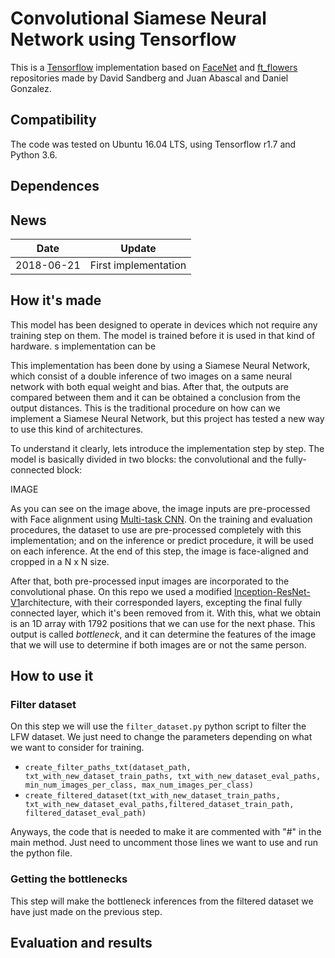 # Convolutional Siamese Neural Network using Tensorflow

This is a [Tensorflow](https://www.tensorflow.org/) implementation based on [FaceNet](https://github.com/davidsandberg) and [ft_flowers](https://github.com/bq/uc3m/tree/master/ft_flowers) repositories made by David Sandberg and Juan Abascal and Daniel Gonzalez.

## Compatibility
The code was tested on Ubuntu 16.04 LTS, using Tensorflow r1.7 and Python 3.6.

## Dependences

## News
| Date  | Update |
| ------------- | ------------- |
| 2018-06-21  | First implementation  |

## How it's made

This model has been designed to operate in devices which not require any training step on them. The model is trained before it is used in that kind of hardware. s implementation can be 

This implementation has been done by using a Siamese Neural Network, which consist of a double inference of two images on a same neural network with both equal weight and bias. After that, the outputs are compared between them and it can be obtained a conclusion from the output distances. This is the traditional procedure on how can we implement a Siamese Neural Network, but this project has tested a new way to use this kind of architectures.

To understand it clearly, lets introduce the implementation step by step. The model is basically divided in two blocks: the convolutional and the fully-connected block:

IMAGE

As you can see on the image above, the image inputs are pre-processed with Face alignment using [Multi-task CNN](https://kpzhang93.github.io/MTCNN_face_detection_alignment/index.html). On the training and evaluation procedures, the dataset to use are pre-processed completely with this implementation; and on the inference or predict procedure, it will be used on each inference. At the end of this step, the image is face-aligned and cropped in a N x N size.

After that, both pre-processed input images are incorporated to the convolutional phase. On this repo we used a modified [Inception-ResNet-V1](https://github.com/davidsandberg/facenet/blob/master/src/models/inception_resnet_v1.py)architecture, with their corresponded layers, excepting the final fully connected layer, which it's been removed from it. With this, what we obtain is an 1D array with 1792 positions that we can use for the next phase. This output is called _bottleneck_, and it can determine the features of the image that we will use to determine if both images are or not the same person.

## How to use it

### Filter dataset

On this step we will use the `filter_dataset.py` python script to filter the LFW dataset. We just need to change the parameters depending on what we want to consider for training.
* `create_filter_paths_txt(dataset_path, txt_with_new_dataset_train_paths, txt_with_new_dataset_eval_paths, min_num_images_per_class, max_num_images_per_class)`  
* `create_filtered_dataset(txt_with_new_dataset_train_paths, txt_with_new_dataset_eval_paths,filtered_dataset_train_path, filtered_dataset_eval_path)`


Anyways, the code that is needed to make it are commented with "#" in the main method. Just need to uncomment those lines we want to use and run the python file.

### Getting the bottlenecks
This step will make the bottleneck inferences from the filtered dataset we have just made on the previous step.

## Evaluation and results
